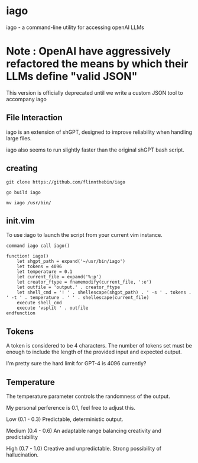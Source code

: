 # iago                                                                                                                                                                                                          
iago - a command-line utility for accessing openAI LLMs

# Note : OpenAI have aggressively refactored the means by which their LLMs define "valid JSON"
This version is officially deprecated until we write a custom JSON tool to accompany iago

## File Interaction                                                                                                                                                                                                
iago is an extension of shGPT, designed to improve reliability when handling large files.

iago also seems to run slightly faster than the original shGPT bash script.

## creating 

```
git clone https://github.com/flinnthebin/iago

go build iago

mv iago /usr/bin/

```
## init.vim

To use :iago to launch the script from your current vim instance.

```
command iago call iago()

function! iago()
    let shgpt_path = expand('~/usr/bin/iago')
    let tokens = 4096
    let temperature = 0.1
    let current_file = expand('%:p')
    let creator_ftype = fnamemodify(current_file, ':e')
    let outfile = 'output.' . creator_ftype
    let shell_cmd = '! ' . shellescape(shgpt_path) . ' -s ' . tokens . ' -t ' . temperature . ' ' . shellescape(current_file)
    execute shell_cmd
    execute 'vsplit ' . outfile
endfunction
```

## Tokens

A token is considered to be 4 characters. The number of tokens set must be enough to include the length
of the provided input and expected output.

I'm pretty sure the hard limit for GPT-4 is 4096 currently?

## Temperature

The temperature parameter controls the randomness of the output. 

My personal perference is 0.1, feel free to adjust this.

Low (0.1 - 0.3)
Predictable, deterministic output.

Medium (0.4 - 0.6)
An adaptable range balancing creativity and predictability

High (0.7 - 1.0)
Creative and unpredictable. Strong possibility of hallucination.



